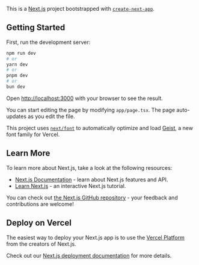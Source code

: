 This is a [Next.js](https://nextjs.org) project bootstrapped with [`create-next-app`](https://nextjs.org/docs/app/api-reference/cli/create-next-app).

## Getting Started

First, run the development server:

```bash
npm run dev
# or
yarn dev
# or
pnpm dev
# or
bun dev
```

Open [http://localhost:3000](http://localhost:3000) with your browser to see the result.

You can start editing the page by modifying `app/page.tsx`. The page auto-updates as you edit the file.

This project uses [`next/font`](https://nextjs.org/docs/app/building-your-application/optimizing/fonts) to automatically optimize and load [Geist](https://vercel.com/font), a new font family for Vercel.

## Learn More

To learn more about Next.js, take a look at the following resources:

- [Next.js Documentation](https://nextjs.org/docs) - learn about Next.js features and API.
- [Learn Next.js](https://nextjs.org/learn) - an interactive Next.js tutorial.

You can check out [the Next.js GitHub repository](https://github.com/vercel/next.js) - your feedback and contributions are welcome!

## Deploy on Vercel

The easiest way to deploy your Next.js app is to use the [Vercel Platform](https://vercel.com/new?utm_medium=default-template&filter=next.js&utm_source=create-next-app&utm_campaign=create-next-app-readme) from the creators of Next.js.

Check out our [Next.js deployment documentation](https://nextjs.org/docs/app/building-your-application/deploying) for more details.

<!-- To get the real data via AWS SDK 

pnpm add @aws-sdk/client-ec2 @aws-sdk/client-cloudwatch @aws-sdk/client-cost-explorer

API design can be below to get inventory, metrics, cost and pricing

"@aws-sdk/client-ec2"
// app/api/instances/route.ts - inventory for the table
{ id, name, region, instanceType, owner, jobId, launchTime }

"@aws-sdk/client-cloudwatch"
// app/api/metrics/route.ts — CPU (CloudWatch).
RAM/GPU require CloudWatch Agent on the instance; here we just return CPU average for a range.
Memory/GPU: once CW Agent is installed, query Namespace: "CWAgent" and metric names you publish (e.g., mem_used_percent, gpu_utilization) with similar code and merge lines on the same timestamps.

@aws-sdk/client-cost-explorer"
/app/api/costs/route.ts — daily spend + grouping (Cost Explorer)

"@aws-sdk/client-cost-explorer"
/app/api/kpis/route.ts
